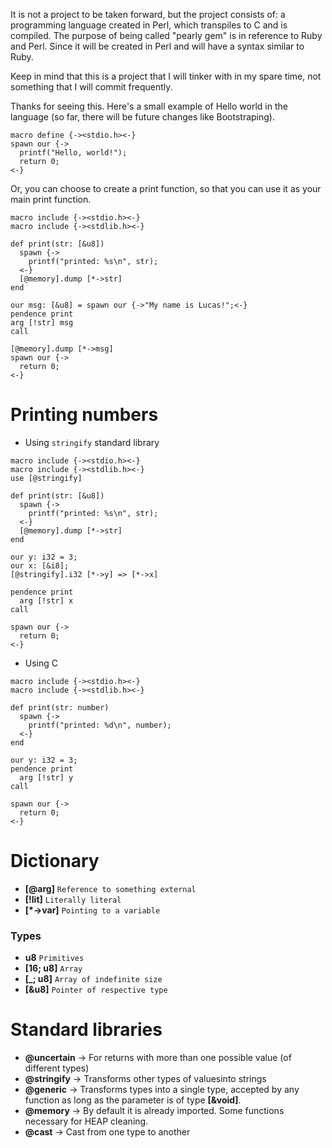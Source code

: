 It is not a project to be taken forward, but the project consists of:
a programming language created in Perl, which transpiles to C and is compiled. The purpose of being called "pearly gem" is in reference to Ruby and Perl. Since it will be created in Perl and will have a syntax similar to Ruby.

Keep in mind that this is a project that I will tinker with in my spare time, not something that I will commit frequently.

Thanks for seeing this. Here's a small example of Hello world in the language (so far, there will be future changes like Bootstraping).

```pgem
macro define {-><stdio.h><-}
spawn our {->
  printf("Hello, world!");
  return 0;
<-}
```
Or, you can choose to create a print function, so that you can use it as your main print function.

```pgem
macro include {-><stdio.h><-}
macro include {-><stdlib.h><-}

def print(str: [&u8])
  spawn {-> 
    printf("printed: %s\n", str);
  <-}
  [@memory].dump [*->str]
end

our msg: [&u8] = spawn our {->"My name is Lucas!";<-}
pendence print
arg [!str] msg
call

[@memory].dump [*->msg]
spawn our {->
  return 0;
<-}
``` 

# Printing numbers

- Using `stringify` standard library
```pgem
macro include {-><stdio.h><-}
macro include {-><stdlib.h><-}
use [@stringify]

def print(str: [&u8])
  spawn {-> 
    printf("printed: %s\n", str);
  <-}
  [@memory].dump [*->str]
end

our y: i32 = 3;
our x: [&i8];
[@stringify].i32 [*->y] => [*->x]

pendence print
  arg [!str] x
call

spawn our {->
  return 0;
<-}
```
- Using C

```pgem
macro include {-><stdio.h><-}
macro include {-><stdlib.h><-}

def print(str: number)
  spawn {-> 
    printf("printed: %d\n", number);
  <-}
end

our y: i32 = 3;
pendence print
  arg [!str] y
call

spawn our {->
  return 0;
<-}
```
# Dictionary

- **[@arg]** `Reference to something external`
- **[!lit]** `Literally literal`
- **[*->var]** `Pointing to a variable`

### Types
- **u8** `Primitives`
- **[16; u8]** `Array`
- **[_; u8]** `Array of indefinite size`
- **[&u8]** `Pointer of respective type`

# Standard libraries
- **@uncertain** -> For returns with more than one possible value (of different types)
- **@stringify** -> Transforms other types of values ​​into strings 
- **@generic** -> Transforms types into a single type, accepted by any function as long as the parameter is of type **[&void]**.
- **@memory** -> By default it is already imported. Some functions necessary for HEAP cleaning.
- **@cast** -> Cast from one type to another